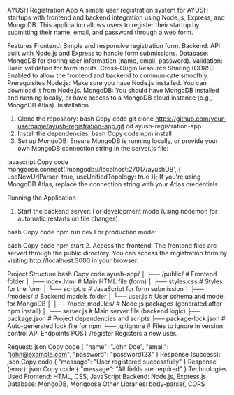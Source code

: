 AYUSH Registration App
A simple user registration system for AYUSH startups with frontend and backend integration using Node.js, Express, and MongoDB. This application allows users to register their startup by submitting their name, email, and password through a web form.

Features
Frontend: Simple and responsive registration form.
Backend: API built with Node.js and Express to handle form submissions.
Database: MongoDB for storing user information (name, email, password).
Validation: Basic validation for form inputs.
Cross-Origin Resource Sharing (CORS): Enabled to allow the frontend and backend to communicate smoothly.
Prerequisites
Node.js: Make sure you have Node.js installed. You can download it from Node.js.
MongoDB: You should have MongoDB installed and running locally, or have access to a MongoDB cloud instance (e.g., MongoDB Atlas).
Installation
1. Clone the repository:
bash
Copy code
git clone https://github.com/your-username/ayush-registration-app.git
cd ayush-registration-app
2. Install the dependencies:
bash
Copy code
npm install
3. Set up MongoDB:
Ensure MongoDB is running locally, or provide your own MongoDB connection string in the server.js file:

javascript
Copy code
mongoose.connect('mongodb://localhost:27017/ayushDB', { useNewUrlParser: true, useUnifiedTopology: true });
If you're using MongoDB Atlas, replace the connection string with your Atlas credentials.

Running the Application
1. Start the backend server:
For development mode (using nodemon for automatic restarts on file changes):

bash
Copy code
npm run dev
For production mode:

bash
Copy code
npm start
2. Access the frontend:
The frontend files are served through the public directory. You can access the registration form by visiting http://localhost:3000 in your browser.

Project Structure
bash
Copy code
ayush-app/
│
├── /public/                  # Frontend folder
│   ├── index.html             # Main HTML file (form)
│   ├── styles.css             # Styles for the form
│   └── script.js              # JavaScript for form submission
│
├── /models/                   # Backend models folder
│   └── user.js                # User schema and model for MongoDB
│
├── /node_modules/             # Node.js packages (generated after npm install)
│
├── server.js                  # Main server file (backend logic)
├── package.json               # Project dependencies and scripts
├── package-lock.json          # Auto-generated lock file for npm
└── .gitignore                 # Files to ignore in version control
API Endpoints
POST /register
Registers a new user.

Request:
json
Copy code
{
  "name": "John Doe",
  "email": "john@example.com",
  "password": "password123"
}
Response (success):
json
Copy code
{
  "message": "User registered successfully"
}
Response (error):
json
Copy code
{
  "message": "All fields are required"
}
Technologies Used
Frontend: HTML, CSS, JavaScript
Backend: Node.js, Express.js
Database: MongoDB, Mongoose
Other Libraries: body-parser, CORS
